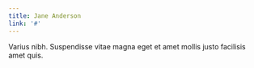 ```yaml
---
title: Jane Anderson
link: '#'
---
```

Varius nibh. Suspendisse vitae magna eget et amet mollis justo facilisis amet quis.